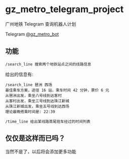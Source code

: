 # gz_metro_telegram_project
广州地铁 Telegram 查询机器人计划

Telegram [@gz_metro_bot](https://t.me/gz_metro_bot)

## 功能

```
/search_line 搜索两个地铁站点之间的线路信息
```
给出的信息有:
```
/search_line 琶洲 西场
最佳乘车方案，途径 16 站，乘车时间 42 分钟，票价 6 元
从琶洲出发，乘坐八号线到达客村
从客村出发，乘坐三号线到达珠江新城
从珠江新城出发，乘坐五号线到达西场
理论最晚搭乘时间是: 22:39
```
```
/time_line 给出某线路首尾班车经过的时间列表
```


## 仅仅是这样而已吗？

当然不是了，以后将会添加更多功能
